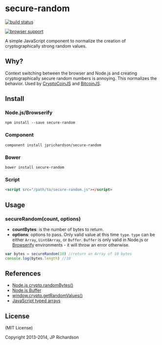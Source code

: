 secure-random
==============

[![build status](https://secure.travis-ci.org/jprichardson/secure-random.png)](http://travis-ci.org/jprichardson/secure-random)

[![browser support](https://ci.testling.com/jprichardson/secure-random.png)](https://ci.testling.com/jprichardson/secure-random)

A simple JavaScript component to normalize the creation of cryptographically strong random values.


Why?
----

Context switching between the browser and Node.js and creating cryptographically secure random numbers is annoying. This normalizes the behavior. Used by [CryptoCoinJS](http://cryptocoinjs.com) and [BitcoinJS](https://github.com/bitcoinjs/bitcoinjs-lib).



Install
-------

### Node.js/Browserify

    npm install --save secure-random


### Component

    component install jprichardson/secure-random


### Bower

    bower install secure-random


### Script

```html
<script src="/path/to/secure-random.js"></script>
```


Usage
-----

### secureRandom(count, options)

- **countBytes**: is the number of bytes to return. 
- **options**: options to pass. Only valid value at this time `type`. `type` can be
either `Array`, `Uint8Array`, or `Buffer`. `Buffer` is only valid in Node.js or 
[Browserify](https://github.com/substack/node-browserify) environments - it will throw an error otherwise.



```js
var bytes = secureRandom(10) //return an Array of 10 bytes
console.log(bytes.length) //10
```



References
----------
* [Node.js crypto.randomBytes()](http://nodejs.org/api/crypto.html#crypto_crypto_randombytes_size_callback)
* [Node.js Buffer](http://nodejs.org/api/buffer.html)
* [window.crypto.getRandomValues()](https://developer.mozilla.org/en-US/docs/Web/API/window.crypto.getRandomValues)
* [JavaScript typed arrays](https://developer.mozilla.org/en-US/docs/Web/JavaScript/Typed_arrays)


License
-------

(MIT License)

Copyright 2013-2014, JP Richardson


